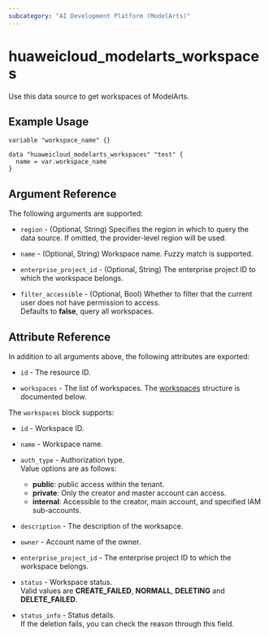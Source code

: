 ```yaml
---
subcategory: "AI Development Platform (ModelArts)"
---
```


# huaweicloud_modelarts_workspaces

Use this data source to get workspaces of ModelArts.

## Example Usage

```hcl
variable "workspace_name" {}

data "huaweicloud_modelarts_workspaces" "test" {
  name = var.workspace_name
}
```

## Argument Reference

The following arguments are supported:

* `region` - (Optional, String) Specifies the region in which to query the data source.
  If omitted, the provider-level region will be used.

* `name` - (Optional, String) Workspace name. Fuzzy match is supported.  

* `enterprise_project_id` - (Optional, String) The enterprise project ID to which the workspace belongs.  

* `filter_accessible` - (Optional, Bool) Whether to filter that the current user does not have permission to access.  
  Defaults to **false**, query all workspaces.

## Attribute Reference

In addition to all arguments above, the following attributes are exported:

* `id` - The resource ID.

* `workspaces` - The list of workspaces.
  The [workspaces](#Workspaces_Workspaces) structure is documented below.

<a name="Workspaces_Workspaces"></a>
The `workspaces` block supports:

* `id` - Workspace ID.

* `name` - Workspace name.

* `auth_type` - Authorization type.  
  Value options are as follows:
    + **public**: public access within the tenant.
    + **private**: Only the creator and master account can access.
    + **internal**: Accessible to the creator, main account, and specified IAM sub-accounts.

* `description` - The description of the worksapce.  

* `owner` - Account name of the owner.

* `enterprise_project_id` - The enterprise project ID to which the workspace belongs.  

* `status` - Workspace status.  
  Valid values are **CREATE_FAILED**, **NORMALL**, **DELETING** and **DELETE_FAILED**.

* `status_info` - Status details.  
  If the deletion fails, you can check the reason through this field.
